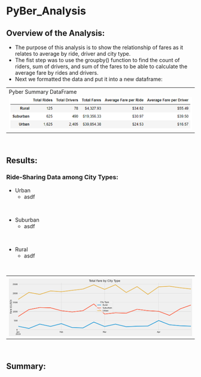 # PyBer_Analysis

## Overview of the Analysis:
- The purpose of this analysis is to show the relationship of fares as it relates to average by ride, driver and city type.
- The fist step was to use the groupby() function to find the count of riders, sum of drivers, and sum of the fares to be able to calculate the average fare by rides and drivers.
- Next we formatted the data and put it into a new dataframe:
<table>
  <tr>
    <td>Pyber Summary DataFrame</td>
  </tr>
  <tr>
    <td><img src="Resources/Pyber Summary DataFrame.PNG" width= height=></td>

  </tr>
 </table>

<br>

## Results:
### Ride-Sharing Data among City Types:
- Urban
    - asdf

<br>

- Suburban
    - asdf

<br>

- Rural
    - asdf

<br>
<table>
  <tr>
    <td></td>
  </tr>
  <tr>
    <td><img src="analysis/PyBer_fare_per_city_type_summary.png" width= height=></td>

  </tr>
 </table>
<br>

## Summary:
